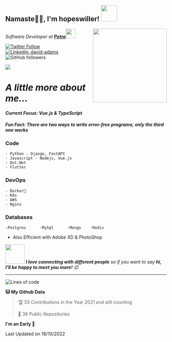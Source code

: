 <h2>Namaste🙏🏻, I'm hopeswiller! <img src="https://media.giphy.com/media/12oufCB0MyZ1Go/giphy.gif" width="50"></h2>
<img align='right' src="https://media.giphy.com/media/M9gbBd9nbDrOTu1Mqx/giphy.gif" width="230">
<p><em>Software Developer at <a href="https://www.petraonline.com"><strong>Petra</strong></a><img src="https://media.giphy.com/media/WUlplcMpOCEmTGBtBW/giphy.gif" width="30"> 
</em></p>

[![Twitter Follow](https://img.shields.io/twitter/follow/hopeswiller_?label=Follow)](https://twitter.com/intent/follow?screen_name=hopeswiller_)
[![Linkedin: david-adams](https://img.shields.io/badge/-davidadams-blue?style=flat-square&logo=Linkedin&logoColor=white&link=https://www.linkedin.com/in/davidboatengadams/)](https://www.linkedin.com/in/davidboatengadams/)
![GitHub followers](https://img.shields.io/github/followers/hopeswiller?label=Follow&style=social)
<!-- [![website](https://img.shields.io/badge/Website-46a2f1.svg?&style=flat-square&logo=Google-Chrome&logoColor=white&link=https://anmolsingh.me/)](https://anmolsingh.me/) -->
![](https://visitor-badge.glitch.me/badge?page_id=hopeswiller)

# <em>A little more about me...  </em>

#### _<b>Current Focus:</b> Vue.js & TypeScript_
#### _<b>Fun Fact:</b> There are two ways to write error-free programs; only the third one works_

### Code
    - Python - Django, FastAPI
    - Javascript - Nodejs, Vue.js
    - Dot.Net
    - Flutter
### DevOps
    - Docker🐳
    - K8s
    - AWS
    - Nginx
### Databases
    -Postgres      -MySql      -Mongo    -Redis

- Also Efficient with Adobe XD & PhotoShop

<img src="https://media.giphy.com/media/LnQjpWaON8nhr21vNW/giphy.gif" width="60"> <em><b>I love connecting with different people</b> so if you want to say <b>hi, I'll be happy to meet you more!</b> 😊</em>

---
<!--START_SECTION:waka-->
<!-- ![Profile Views](http://img.shields.io/badge/Profile%20Views-945-blue) -->

![Lines of code](https://img.shields.io/badge/From%20Hello%20World%20I%27ve%20Written-98767898774599%20lines%20of%20code-blue)

**🐱 My Github Data** 

> 🏆 53 Contributions in the Year 2021 and still counting
 > 
> 📜 36 Public Repositories 
 > 
<!-- > 🔑 0 Private Repositories   -->
 > 
**I'm an Early 🐤** 


 Last Updated on 18/10/2022
<!--END_SECTION:waka-->
